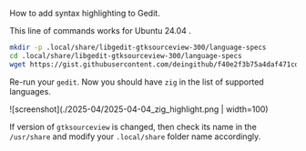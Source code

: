How to add syntax highlighting to Gedit.

This line of commands works for Ubuntu 24.04 .

```bash
mkdir -p .local/share/libgedit-gtksourceview-300/language-specs
cd .local/share/libgedit-gtksourceview-300/language-specs
wget https://gist.githubusercontent.com/deingithub/f40e2f3b75a4daf471cd8847be14d966/raw/8b0bf765a1fb56384a0d5b3ee88cf2ceb765d486/zig.lang
```
Re-run your `gedit`. Now you should have `zig` in the list of supported languages.

![screenshot](./2025-04/2025-04-04_zig_highlight.png | width=100)

If version of `gtksourceview` is changed, then check its name in the `/usr/share` and modify your `.local/share` folder name accordingly.


